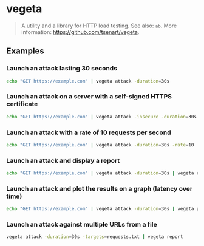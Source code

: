 # vegeta

> A utility and a library for HTTP load testing. See also: `ab`. More information: <https://github.com/tsenart/vegeta>.

## Examples

### Launch an attack lasting 30 seconds

```bash
echo "GET https://example.com" | vegeta attack -duration=30s
```

### Launch an attack on a server with a self-signed HTTPS certificate

```bash
echo "GET https://example.com" | vegeta attack -insecure -duration=30s
```

### Launch an attack with a rate of 10 requests per second

```bash
echo "GET https://example.com" | vegeta attack -duration=30s -rate=10
```

### Launch an attack and display a report

```bash
echo "GET https://example.com" | vegeta attack -duration=30s | vegeta report
```

### Launch an attack and plot the results on a graph (latency over time)

```bash
echo "GET https://example.com" | vegeta attack -duration=30s | vegeta plot > path/to/results.html
```

### Launch an attack against multiple URLs from a file

```bash
vegeta attack -duration=30s -targets=requests.txt | vegeta report
```
